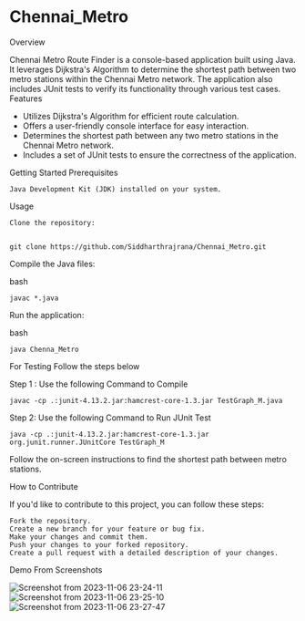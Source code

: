 # Chennai_Metro

Overview

Chennai Metro Route Finder is a console-based application built using Java. It leverages Dijkstra's Algorithm to determine the shortest path between two metro stations within the Chennai Metro network. The application also includes JUnit tests to verify its functionality through various test cases.
Features

* Utilizes Dijkstra's Algorithm for efficient route calculation.
* Offers a user-friendly console interface for easy interaction.
* Determines the shortest path between any two metro stations in the Chennai Metro network.
* Includes a set of JUnit tests to ensure the correctness of the application.
    

Getting Started
Prerequisites

    Java Development Kit (JDK) installed on your system.

Usage

    Clone the repository:

    
    git clone https://github.com/Siddharthrajrana/Chennai_Metro.git


Compile the Java files:

bash

    javac *.java

Run the application:

bash

    java Chenna_Metro
    
For Testing Follow the steps below 

Step 1 :  Use the following Command to Compile 
  
    javac -cp .:junit-4.13.2.jar:hamcrest-core-1.3.jar TestGraph_M.java 
Step 2: Use the following Command to Run JUnit Test 

    java -cp .:junit-4.13.2.jar:hamcrest-core-1.3.jar org.junit.runner.JUnitCore TestGraph_M 


Follow the on-screen instructions to find the shortest path between metro stations.

How to Contribute

If you'd like to contribute to this project, you can follow these steps:

    Fork the repository.
    Create a new branch for your feature or bug fix.
    Make your changes and commit them.
    Push your changes to your forked repository.
    Create a pull request with a detailed description of your changes.

Demo From Screenshots 

![Screenshot from 2023-11-06 23-24-11](https://github.com/Siddharthrajrana/Chennai_Metro/assets/92222918/916f11ac-dad5-4e4b-878d-c953c5214aeb)
![Screenshot from 2023-11-06 23-25-10](https://github.com/Siddharthrajrana/Chennai_Metro/assets/92222918/028b201c-08a9-4534-b91c-e689470fe612)
![Screenshot from 2023-11-06 23-27-47](https://github.com/Siddharthrajrana/Chennai_Metro/assets/92222918/2ec0c3b7-1577-418a-995c-d2bdc43accdf)









